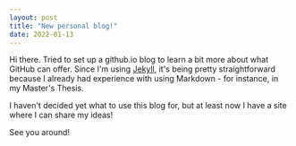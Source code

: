 ```yaml
---
layout: post
title: "New personal blog!"
date: 2022-01-13
---
```


Hi there. Tried to set up a github.io blog to learn a bit more about what GitHub can offer. Since I'm using [Jekyll](http://jekyllrb.com), it's being pretty straightforward because I already had experience with using Markdown - for instance, in my Master's Thesis.

I haven't decided yet what to use this blog for, but at least now I have a site where I can share my ideas!

See you around!
